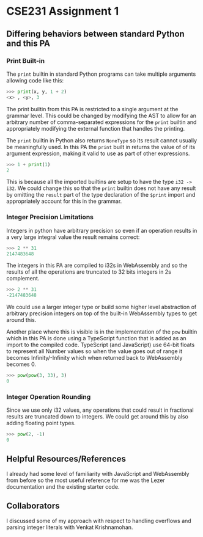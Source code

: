 # CSE231 Assignment 1

## Differing behaviors between standard Python and this PA

### Print Built-in

The `print` builtin in standard Python programs can take multiple arguments
allowing code like this:

```python
>>> print(x, y, 1 + 2)
<x> , <y>, 3
```

The print builtin from this PA is restricted to a single argument at the
grammar level. This could be changed by modifying the AST to allow for an
arbitrary number of comma-separated expressions for the `print` builtin
and appropriately modifying the external function that handles the printing.

The `print` builtin in Python also returns `NoneType` so its result cannot
usually be meaningfully used. In this PA the `print` built in returns the
value of of its argument expression, making it valid to use as part of other
expressions.

```python
>>> 1 + print(1)
2
```

This is because all the imported builtins are setup to have the
type `i32 -> i32`. We could change this so that the `print` builtin does not
have any result by omitting the `result` part of the type declaration of the
`$print` import and appropriately account for this in the grammar.

### Integer Precision Limitations

Integers in python have arbitrary precision so even if an operation results
in a very large integral value the result remains correct:

```python
>>> 2 ** 31
2147483648
```

The integers in this PA are compiled to i32s in WebAssembly and so the results
of all the operations are truncated to 32 bits integers in 2s complement.

```python
>>> 2 ** 31
-2147483648
```

We could use a larger integer type or build some higher level abstraction of
arbitrary precision integers on top of the built-in WebAssembly types to get
around this.

Another place where this is visible is in the implementation of the `pow` builtin
which in this PA is done using a TypeScript function that is added as an import
to the compiled code. TypeScript (and JavaScript) use 64-bit floats to represent
all Number values so when the value goes out of range it becomes Infinity/-Infinity
which when returned back to WebAssembly becomes 0.

```python
>>> pow(pow(3, 33), 3)
0
```

### Integer Operation Rounding

Since we use only i32 values, any operations that could result in fractional results
are truncated down to integers. We could get around this by also adding floating
point types.

```python
>>> pow(2, -1)
0
```

## Helpful Resources/References

I already had some level of familiarity with JavaScript and WebAssembly from before
so the most useful reference for me was the Lezer documentation and the existing
starter code.

## Collaborators

I discussed some of my approach with respect to handling overflows and parsing
integer literals with Venkat Krishnamohan.
